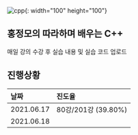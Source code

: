 ![cpp](https://upload.wikimedia.org/wikipedia/commons/thumb/1/18/ISO_C%2B%2B_Logo.svg/220px-ISO_C%2B%2B_Logo.svg.png "cpp"){: width="100" height="100"}

## 홍정모의 따라하며 배우는 C++

매일 강의 수강 후 실습 내용 및 실습 코드 업로드


## 진행상황

| 날짜    | 진도율 |
| :---      | :--- |
| 2021.06.17 | 80강/201강 (39.80%)|
| 2021.06.18 |  |